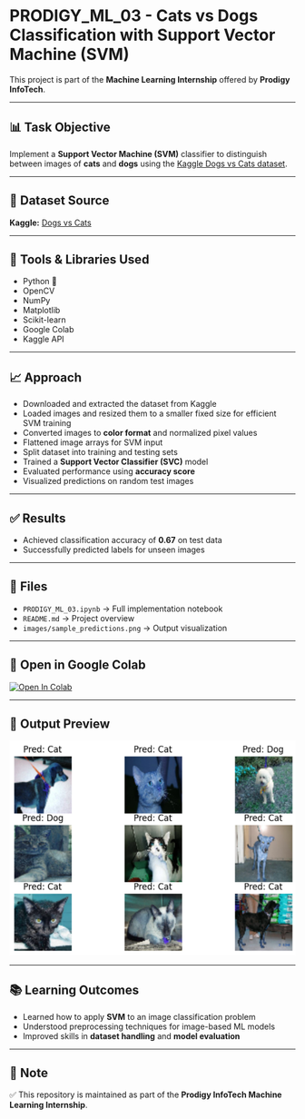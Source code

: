 # PRODIGY_ML_03 - Cats vs Dogs Classification with Support Vector Machine (SVM)

This project is part of the **Machine Learning Internship** offered by **Prodigy InfoTech**.

---

## 📊 Task Objective

Implement a **Support Vector Machine (SVM)** classifier to distinguish between images of **cats** and **dogs** using the [Kaggle Dogs vs Cats dataset](https://www.kaggle.com/c/dogs-vs-cats/data).

---

## 📌 Dataset Source
**Kaggle:** [Dogs vs Cats](https://www.kaggle.com/c/dogs-vs-cats/data)

---

## 🔧 Tools & Libraries Used

- Python 🐍
- OpenCV
- NumPy
- Matplotlib
- Scikit-learn
- Google Colab
- Kaggle API

---

## 📈 Approach

- Downloaded and extracted the dataset from Kaggle  
- Loaded images and resized them to a smaller fixed size for efficient SVM training  
- Converted images to **color format** and normalized pixel values  
- Flattened image arrays for SVM input  
- Split dataset into training and testing sets  
- Trained a **Support Vector Classifier (SVC)** model  
- Evaluated performance using **accuracy score**  
- Visualized predictions on random test images  

---

## ✅ Results

- Achieved classification accuracy of **0.67** on test data  
- Successfully predicted labels for unseen images  



---

## 📁 Files

- `PRODIGY_ML_03.ipynb` → Full implementation notebook  
- `README.md` → Project overview  
- `images/sample_predictions.png` → Output visualization  

---

## 🔗 Open in Google Colab

[![Open In Colab](https://colab.research.google.com/assets/colab-badge.svg)]([(https://colab.research.google.com/drive/1tx9xzv-EeLFc-Z_o8ffs10VCiiwv-C3o#scrollTo=5_IG684Rfj5Z)])

---

## 🚀 Output Preview

![Sample Predictions](sample_predictions.png)

---

## 📚 Learning Outcomes

- Learned how to apply **SVM** to an image classification problem  
- Understood preprocessing techniques for image-based ML models  
- Improved skills in **dataset handling** and **model evaluation**  

---

## 📝 Note

✅ This repository is maintained as part of the **Prodigy InfoTech Machine Learning Internship**.


